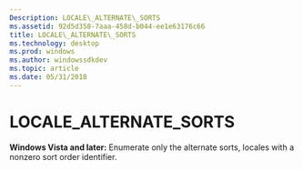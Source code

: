 ```yaml
---
Description: LOCALE\_ALTERNATE\_SORTS
ms.assetid: 92d5d358-7aaa-458d-b044-ee1e63176c66
title: LOCALE\_ALTERNATE\_SORTS
ms.technology: desktop
ms.prod: windows
ms.author: windowssdkdev
ms.topic: article
ms.date: 05/31/2018
---
```


# LOCALE\_ALTERNATE\_SORTS

**Windows Vista and later:** Enumerate only the alternate sorts, locales with a nonzero sort order identifier.

 

 



